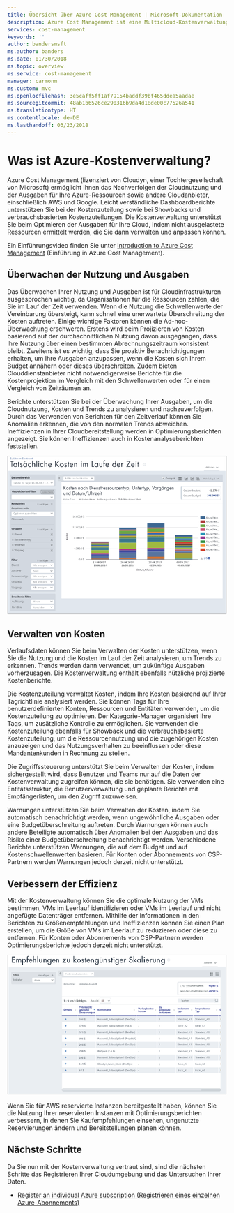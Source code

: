 ```yaml
---
title: Übersicht über Azure Cost Management | Microsoft-Dokumentation
description: Azure Cost Management ist eine Multicloud-Kostenverwaltungslösung, die Ihnen das Verwenden von Azure und anderen Cloudressourcen erleichtert.
services: cost-management
keywords: ''
author: bandersmsft
ms.author: banders
ms.date: 01/30/2018
ms.topic: overview
ms.service: cost-management
manager: carmonm
ms.custom: mvc
ms.openlocfilehash: 3e5caff5ff1af79154baddf39bf465ddea5aadae
ms.sourcegitcommit: 48ab1b6526ce290316b9da4d18de00c77526a541
ms.translationtype: HT
ms.contentlocale: de-DE
ms.lasthandoff: 03/23/2018
---
```

# <a name="what-is-azure-cost-management"></a>Was ist Azure-Kostenverwaltung?

Azure Cost Management (lizenziert von Cloudyn, einer Tochtergesellschaft von Microsoft) ermöglicht Ihnen das Nachverfolgen der Cloudnutzung und der Ausgaben für Ihre Azure-Ressourcen sowie andere Cloudanbieter, einschließlich AWS und Google. Leicht verständliche Dashboardberichte unterstützen Sie bei der Kostenzuteilung sowie bei Showbacks und verbrauchsbasierten Kostenzuteilungen. Die Kostenverwaltung unterstützt Sie beim Optimieren der Ausgaben für Ihre Cloud, indem nicht ausgelastete Ressourcen ermittelt werden, die Sie dann verwalten und anpassen können.

Ein Einführungsvideo finden Sie unter [Introduction to Azure Cost Management](https://azure.microsoft.com/en-us/resources/videos/azure-cost-management-overview-and-demo) (Einführung in Azure Cost Management).

## <a name="monitor-usage-and-spending"></a>Überwachen der Nutzung und Ausgaben

Das Überwachen Ihrer Nutzung und Ausgaben ist für Cloudinfrastrukturen ausgesprochen wichtig, da Organisationen für die Ressourcen zahlen, die Sie im Lauf der Zeit verwenden. Wenn die Nutzung die Schwellenwerte der Vereinbarung übersteigt, kann schnell eine unerwartete Überschreitung der Kosten auftreten. Einige wichtige Faktoren können die Ad-hoc-Überwachung erschweren. Erstens wird beim Projizieren von Kosten basierend auf der durchschnittlichen Nutzung davon ausgegangen, dass Ihre Nutzung über einen bestimmten Abrechnungszeitraum konsistent bleibt. Zweitens ist es wichtig, dass Sie proaktiv Benachrichtigungen erhalten, um Ihre Ausgaben anzupassen, wenn die Kosten sich Ihrem Budget annähern oder dieses überschreiten. Zudem bieten Clouddienstanbieter nicht notwendigerweise Berichte für die Kostenprojektion im Vergleich mit den Schwellenwerten oder für einen Vergleich von Zeiträumen an.

Berichte unterstützen Sie bei der Überwachung Ihrer Ausgaben, um die Cloudnutzung, Kosten und Trends zu analysieren und nachzuverfolgen. Durch das Verwenden von Berichten für den Zeitverlauf können Sie Anomalien erkennen, die von den normalen Trends abweichen. Ineffizienzen in Ihrer Cloudbereitstellung werden in Optimierungsberichten angezeigt. Sie können Ineffizienzen auch in Kostenanalyseberichten feststellen.

![Bericht für die Kosten im Lauf der Zeit](media\overview\cost-over-time-rpt.png)


## <a name="manage-costs"></a>Verwalten von Kosten

Verlaufsdaten können Sie beim Verwalten der Kosten unterstützen, wenn Sie die Nutzung und die Kosten im Lauf der Zeit analysieren, um Trends zu erkennen. Trends werden dann verwendet, um zukünftige Ausgaben vorherzusagen. Die Kostenverwaltung enthält ebenfalls nützliche projizierte Kostenberichte.

Die Kostenzuteilung verwaltet Kosten, indem Ihre Kosten basierend auf Ihrer Tagrichtlinie analysiert werden. Sie können Tags für Ihre benutzerdefinierten Konten, Ressourcen und Entitäten verwenden, um die Kostenzuteilung zu optimieren. Der Kategorie-Manager organisiert Ihre Tags, um zusätzliche Kontrolle zu ermöglichen. Sie verwenden die Kostenzuteilung ebenfalls für Showback und die verbrauchsbasierte Kostenzuteilung, um die Ressourcennutzung und die zugehörigen Kosten anzuzeigen und das Nutzungsverhalten zu beeinflussen oder diese Mandantenkunden in Rechnung zu stellen.

Die Zugriffssteuerung unterstützt Sie beim Verwalten der Kosten, indem sichergestellt wird, dass Benutzer und Teams nur auf die Daten der Kostenverwaltung zugreifen können, die sie benötigen. Sie verwenden eine Entitätsstruktur, die Benutzerverwaltung und geplante Berichte mit Empfängerlisten, um den Zugriff zuzuweisen.

Warnungen unterstützen Sie beim Verwalten der Kosten, indem Sie automatisch benachrichtigt werden, wenn ungewöhnliche Ausgaben oder eine Budgetüberschreitung auftreten. Durch Warnungen können auch andere Beteiligte automatisch über Anomalien bei den Ausgaben und das Risiko einer Budgetüberschreitung benachrichtigt werden. Verschiedene Berichte unterstützen Warnungen, die auf dem Budget und auf Kostenschwellenwerten basieren. Für Konten oder Abonnements von CSP-Partnern werden Warnungen jedoch derzeit nicht unterstützt.

## <a name="improve-efficiency"></a>Verbessern der Effizienz

Mit der Kostenverwaltung können Sie die optimale Nutzung der VMs bestimmen, VMs im Leerlauf identifizieren oder VMs im Leerlauf und nicht angefügte Datenträger entfernen. Mithilfe der Informationen in den Berichten zu Größenempfehlungen und Ineffizienzen können Sie einen Plan erstellen, um die Größe von VMs im Leerlauf zu reduzieren oder diese zu entfernen. Für Konten oder Abonnements von CSP-Partnern werden Optimierungsberichte jedoch derzeit nicht unterstützt.

![Größenempfehlungen](.\media\overview\sizing.png)

Wenn Sie für AWS reservierte Instanzen bereitgestellt haben, können Sie die Nutzung Ihrer reservierten Instanzen mit Optimierungsberichten verbessern, in denen Sie Kaufempfehlungen einsehen, ungenutzte Reservierungen ändern und Bereitstellungen planen können.

## <a name="next-steps"></a>Nächste Schritte

Da Sie nun mit der Kostenverwaltung vertraut sind, sind die nächsten Schritte das Registrieren Ihrer Cloudumgebung und das Untersuchen Ihrer Daten.

- [Register an individual Azure subscription (Registrieren eines einzelnen Azure-Abonnements)](quick-register-azure-sub.md)
